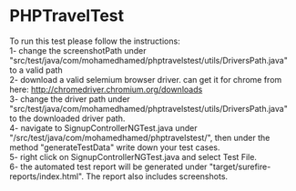 # PHPTravelTest
To run this test please follow the instructions: <br/>
1- change the screenshotPath under "src/test/java/com/mohamedhamed/phptravelstest/utils/DriversPath.java" to a valid path <br/>
2- download a valid selemium browser driver. can get it for chrome from here: http://chromedriver.chromium.org/downloads <br/>
3- change the driver path under "src/test/java/com/mohamedhamed/phptravelstest/utils/DriversPath.java" to the downloaded driver path. <br/>
4- navigate to SignupControllerNGTest.java under "/src/test/java/com/mohamedhamed/phptravelstest/", then under the method "generateTestData" write down your test cases. <br/>
5- right click on SignupControllerNGTest.java and select Test File. <br/>
6- the automated test report will be generated under "target/surefire-reports/index.html". The report also includes screenshots. <br/> 
